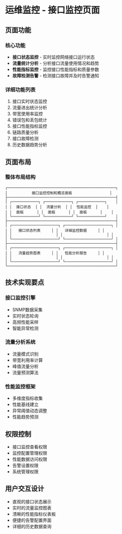 # 运维监控 - 接口监控页面

## 页面功能

### 核心功能
- **接口状态监控** - 实时监控网络接口运行状态
- **流量统计分析** - 分析接口流量使用情况和趋势
- **性能指标监控** - 监控接口性能指标和质量参数
- **故障检测告警** - 检测接口故障并及时告警通知

### 详细功能列表
1. 接口实时状态监控
2. 流量进出统计分析
3. 带宽使用率监控
4. 错误包和丢包统计
5. 接口性能指标监控
6. 链路质量分析
7. 接口故障检测
8. 历史数据趋势分析

## 页面布局

### 整体布局结构
```
┌─────────────────────────────────────────────────┐
│           接口监控控制和概览面板                 │
├─────────────────────────────────────────────────┤
│ ┌────────────┐ ┌────────────┐ ┌────────────┐    │
│ │  接口状态  │ │  流量分析  │ │  性能监控  │    │
│ │  面板      │ │  面板      │ │  面板      │    │
│ └────────────┘ └────────────┘ └────────────┘    │
├─────────────────────────────────────────────────┤
│ ┌─────────────────────┐ ┌─────────────────────┐ │
│ │   接口状态列表     │ │   详细监控数据     │ │
│ │                    │ │                    │ │
│ └─────────────────────┘ └─────────────────────┘ │
├─────────────────────────────────────────────────┤
│ ┌─────────────────────┐ ┌─────────────────────┐ │
│ │   流量趋势图表     │ │   性能分析报告     │ │
│ │                    │ │                    │ │
│ └─────────────────────┘ └─────────────────────┘ │
└─────────────────────────────────────────────────┘
```

## 技术实现要点

### 接口监控引擎
- SNMP数据采集
- 实时状态轮询
- 高频性能采样
- 智能异常检测

### 流量分析系统
- 流量模式识别
- 带宽利用率计算
- 峰值流量分析
- 流量预测算法

### 性能监控框架
- 多维度指标收集
- 性能基线建立
- 异常阈值动态调整
- 性能趋势预测

## 权限控制
- 接口监控查看权限
- 监控配置管理权限
- 性能数据访问权限
- 告警设置权限
- 系统管理权限

## 用户交互设计
- 直观的接口状态展示
- 实时的流量监控图表
- 清晰的性能指标仪表板
- 便捷的告警配置界面
- 详细的历史数据查询